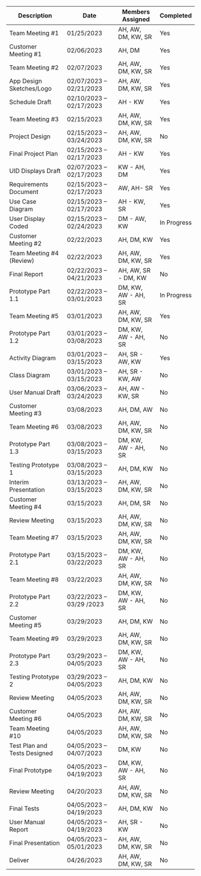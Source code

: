 |      Description      |           Date          | Members Assigned | Completed |
| --------------------- | ----------------------- | ---------------- | --------- |
|Team Meeting #1|	01/25/2023|	AH, AW, DM, KW, SR	|Yes|
|Customer Meeting #1|	02/06/2023|	AH, DM	|Yes|
|Team Meeting #2|	02/07/2023|	AH, AW, DM, KW, SR	|Yes|
|App Design Sketches/Logo|	02/07/2023 – 02/21/2023|	AH, AW, DM, KW, SR	|Yes|
|Schedule Draft	|02/10/2023 – 02/17/2023	|AH - KW	|Yes|
|Team Meeting #3	|02/15/2023|	AH, AW, DM, KW, SR	|Yes|
|Project Design	|02/15/2023 – 03/24/2023|	AH, AW, DM, KW, SR	|No|
|Final Project Plan	|02/15/2023 – 02/17/2023|	AH - KW|	Yes|
|UID Displays Draft|02/07/2023 – 02/17/2023|	KW - AH, DM	|Yes|
|Requirements Document|	02/15/2023 – 02/17/2023	|AW, AH- SR	|Yes|
|Use Case Diagram	|02/15/2023 – 02/17/2023|	AH - KW, SR	|Yes|
|User Display Coded|	02/15/2023 – 02/24/2023|	DM - AW, KW	|In Progress|
|Customer Meeting #2	|02/22/2023	|AH, DM, KW	|Yes|
|Team Meeting #4 (Review)	|02/22/2023|	AH, AW, DM, KW, SR	|Yes|
|Final Report	|02/22/2023 – 04/21/2023|	AH, AW, SR - DM, KW	|No|
|Prototype Part 1.1	|02/22/2023 – 03/01/2023|	DM, KW, AW - AH, SR	|In Progress|
|Team Meeting #5|	03/01/2023|	AH, AW, DM, KW, SR|	Yes|
|Prototype Part 1.2	|03/01/2023 – 03/08/2023|	DM, KW, AW - AH, SR|	No|
|Activity Diagram	|03/01/2023 – 03/15/2023|	AH, SR - AW, KW	|Yes|
|Class Diagram	|03/01/2023 – 03/15/2023|	AH, SR - KW, AW	|No|
|User Manual Draft|03/06/2023 – 03/24/2023|	AH, AW - KW, SR	|No|
|Customer Meeting #3	|03/08/2023|	AH, DM, AW	|No|
|Team Meeting #6|	03/08/2023|	AH, AW, DM, KW, SR	|No|
|Prototype Part 1.3	|03/08/2023 – 03/15/2023|	DM, KW, AW - AH, SR|	No|
|Testing Prototype 1|	03/08/2023 – 03/15/2023|	AH, DM, KW	|No|
|Interim Presentation	|03/13/2023 – 03/15/2023|	AH, AW, DM, KW, SR|	No|
|Customer Meeting #4	|03/15/2023|	AH, DM, SR	|No|
|Review Meeting|	03/15/2023|	AH, AW, DM, KW, SR	|No|
|Team Meeting #7	|03/15/2023|	AH, AW, DM, KW, SR	|No|
|Prototype Part 2.1|	03/15/2023 – 03/22/2023	|DM, KW, AW - AH, SR|	No|
|Team Meeting #8|	03/22/2023|	AH, AW, DM, KW, SR	|No|
|Prototype Part 2.2	|03/22/2023 – 03/29 /2023|	DM, KW, AW - AH, SR	|No|
|Customer Meeting #5|	03/29/2023|	AH, DM, KW|	No|
|Team Meeting #9|	03/29/2023|	AH, AW, DM, KW, SR	|No|
|Prototype Part 2.3|	03/29/2023 – 04/05/2023|	DM, KW, AW - AH, SR|	No|
|Testing Prototype 2|	03/29/2023 – 04/05/2023|	AH, DM, KW	|No|
|Review Meeting	|04/05/2023|	AH, AW, DM, KW, SR	|No|
|Customer Meeting #6|	04/05/2023	|AH, AW, DM, KW, SR	|No|
|Team Meeting #10|	04/05/2023	|AH, AW, DM, KW, SR	|No|
|Test Plan and Tests Designed|	04/05/2023 – 04/07/2023|	DM, KW|	No|
|Final Prototype|	04/05/2023 – 04/19/2023|	DM, KW, AW - AH, SR	|No|
|Review Meeting|	04/20/2023	|AH, AW, DM, KW, SR	|No|
|Final Tests	|04/05/2023 – 04/19/2023|	AH, DM, KW	|No|
|User Manual Report|	04/05/2023 – 04/19/2023	|AH, SR - KW|	No|
|Final Presentation	|04/05/2023 – 05/01/2023	|AH, AW, DM, KW, SR|	No|
|Deliver	|04/26/2023|	AH, AW, DM, KW, SR|	No|
